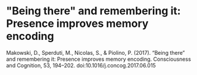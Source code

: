 # "Being there" and remembering it: Presence improves memory encoding

Makowski, D., Sperduti, M., Nicolas, S., & Piolino, P. (2017). “Being there” and remembering it: Presence improves memory encoding. Consciousness and Cognition, 53, 194–202. doi:10.1016/j.concog.2017.06.015